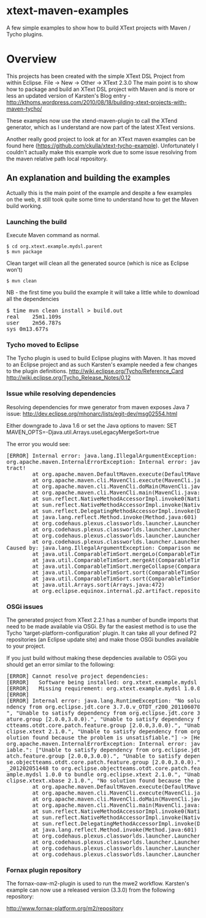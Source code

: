 xtext-maven-examples
====================

A few simple examples to show how to build XText projects with Maven / Tycho plugins.


# Overview

This projects has been created with the simple XText DSL Project from within Eclipse.  File -> New -> Other -> XText 2.3.0
The main point is to show how to package and build an XText DSL project with Maven and is more or less an updated version of Karsten's Blog
entry - http://kthoms.wordpress.com/2010/08/18/building-xtext-projects-with-maven-tycho/

These examples now use the xtend-maven-plugin to call the XTend generator, which as I understand are now part of the latest XText versions.

Another really good project to look at for an XText maven examples can be found here (https://github.com/ckulla/xtext-tycho-example).  Unfortunately
I couldn't actually make this example work due to some issue resolving from the maven relative path local repository.


## An explanation and building the examples

Actually this is the main point of the example and despite a few examples on the web, it still took quite some time to understand how to 
get the Maven build working.


### Launching the build

Execute Maven command as normal.

	$ cd org.xtext.example.mydsl.parent
	$ mvn package
	
Clean target will clean all the generated source (which is nice as Eclipse won't)

	$ mvn clean
	
NB - the first time you build the example it will take a little while to download all the dependencies
<pre>
$ time mvn clean install > build.out 
real	25m1.109s
user	2m56.787s
sys	0m13.677s
</pre>
	
### Tycho moved to Eclipse

The Tycho plugin is used to build Eclipse plugins with Maven.  It has moved to an Eclipse project and as such Karsten's example needed a few
changes to the plugin definitions.
	http://wiki.eclipse.org/Tycho/Reference_Card
	http://wiki.eclipse.org/Tycho_Release_Notes/0.12


### Issue while resolving dependencies

Resolving dependencies for mwe generator from maven exposes Java 7 issue:
	http://dev.eclipse.org/mhonarc/lists/egit-dev/msg02554.html

Either downgrade to Java 1.6 or set the Java options to maven:
	SET MAVEN_OPTS=-Djava.util.Arrays.useLegacyMergeSort=true

The error you would see:
<pre>
[ERROR] Internal error: java.lang.IllegalArgumentException: Comparison method violates its general contract! -> [Help 1]
org.apache.maven.InternalErrorException: Internal error: java.lang.IllegalArgumentException: Comparison method violates its general con
tract!
        at org.apache.maven.DefaultMaven.execute(DefaultMaven.java:168)
        at org.apache.maven.cli.MavenCli.execute(MavenCli.java:537)
        at org.apache.maven.cli.MavenCli.doMain(MavenCli.java:196)
        at org.apache.maven.cli.MavenCli.main(MavenCli.java:141)
        at sun.reflect.NativeMethodAccessorImpl.invoke0(Native Method)
        at sun.reflect.NativeMethodAccessorImpl.invoke(NativeMethodAccessorImpl.java:57)
        at sun.reflect.DelegatingMethodAccessorImpl.invoke(DelegatingMethodAccessorImpl.java:43)
        at java.lang.reflect.Method.invoke(Method.java:601)
        at org.codehaus.plexus.classworlds.launcher.Launcher.launchEnhanced(Launcher.java:290)
        at org.codehaus.plexus.classworlds.launcher.Launcher.launch(Launcher.java:230)
        at org.codehaus.plexus.classworlds.launcher.Launcher.mainWithExitCode(Launcher.java:409)
        at org.codehaus.plexus.classworlds.launcher.Launcher.main(Launcher.java:352)
Caused by: java.lang.IllegalArgumentException: Comparison method violates its general contract!
        at java.util.ComparableTimSort.mergeLo(ComparableTimSort.java:714)
        at java.util.ComparableTimSort.mergeAt(ComparableTimSort.java:451)
        at java.util.ComparableTimSort.mergeCollapse(ComparableTimSort.java:376)
        at java.util.ComparableTimSort.sort(ComparableTimSort.java:182)
        at java.util.ComparableTimSort.sort(ComparableTimSort.java:146)
        at java.util.Arrays.sort(Arrays.java:472)
        at org.eclipse.equinox.internal.p2.artifact.repository.MirrorSelector.hasValidMirror(MirrorSelector.java:317)
</pre>


### OSGi issues

The generated project from XText 2.2.1 has a number of bundle imports that need to be made available via OSGi.  By far the easiest method
is to use the Tycho 'target-platform-configuration' plugin.  It can take all your defined P2 repositories (an Eclipse update site) and make 
those OSGi bundles available to your project.

If you just build without making these depdencies available to OSGi you should get an error similar to the following:
<pre>
[ERROR] Cannot resolve project dependencies:
[ERROR]   Software being installed: org.xtext.example.mydsl 1.0.0
[ERROR]   Missing requirement: org.xtext.example.mydsl 1.0.0 requires 'bundle org.eclipse.xtext 2.1.0' but it could not be found
[ERROR]
[ERROR] Internal error: java.lang.RuntimeException: "No solution found because the problem is unsatisfiable.": ["Unable to satisfy depe
ndency from org.eclipse.jdt.core 3.7.0.v_OTDT_r200_201106070730 to org.eclipse.objectteams.otdt.core.patch.feature.group [2.0.0,3.0.0).
", "Unable to satisfy dependency from org.eclipse.jdt.core 3.7.1.v_OTDT_r201_201109101025 to org.eclipse.objectteams.otdt.core.patch.fe
ature.group [2.0.0,3.0.0).", "Unable to satisfy dependency from org.eclipse.jdt.core 3.7.3.v_OTDT_r202_201202051448 to org.eclipse.obje
ctteams.otdt.core.patch.feature.group [2.0.0,3.0.0).", "Unable to satisfy dependency from org.xtext.example.mydsl 1.0.0 to bundle org.e
clipse.xtext 2.1.0.", "Unable to satisfy dependency from org.xtext.example.mydsl 1.0.0 to bundle org.eclipse.xtext.xbase 2.1.0.", "No s
olution found because the problem is unsatisfiable."] -> [Help 1]
org.apache.maven.InternalErrorException: Internal error: java.lang.RuntimeException: "No solution found because the problem is unsatisf
iable.": ["Unable to satisfy dependency from org.eclipse.jdt.core 3.7.0.v_OTDT_r200_201106070730 to org.eclipse.objectteams.otdt.core.p
atch.feature.group [2.0.0,3.0.0).", "Unable to satisfy dependency from org.eclipse.jdt.core 3.7.1.v_OTDT_r201_201109101025 to org.eclip
se.objectteams.otdt.core.patch.feature.group [2.0.0,3.0.0).", "Unable to satisfy dependency from org.eclipse.jdt.core 3.7.3.v_OTDT_r202
_201202051448 to org.eclipse.objectteams.otdt.core.patch.feature.group [2.0.0,3.0.0).", "Unable to satisfy dependency from org.xtext.ex
ample.mydsl 1.0.0 to bundle org.eclipse.xtext 2.1.0.", "Unable to satisfy dependency from org.xtext.example.mydsl 1.0.0 to bundle org.e
clipse.xtext.xbase 2.1.0.", "No solution found because the problem is unsatisfiable."]
        at org.apache.maven.DefaultMaven.execute(DefaultMaven.java:168)
        at org.apache.maven.cli.MavenCli.execute(MavenCli.java:537)
        at org.apache.maven.cli.MavenCli.doMain(MavenCli.java:196)
        at org.apache.maven.cli.MavenCli.main(MavenCli.java:141)
        at sun.reflect.NativeMethodAccessorImpl.invoke0(Native Method)
        at sun.reflect.NativeMethodAccessorImpl.invoke(NativeMethodAccessorImpl.java:57)
        at sun.reflect.DelegatingMethodAccessorImpl.invoke(DelegatingMethodAccessorImpl.java:43)
        at java.lang.reflect.Method.invoke(Method.java:601)
        at org.codehaus.plexus.classworlds.launcher.Launcher.launchEnhanced(Launcher.java:290)
        at org.codehaus.plexus.classworlds.launcher.Launcher.launch(Launcher.java:230)
        at org.codehaus.plexus.classworlds.launcher.Launcher.mainWithExitCode(Launcher.java:409)
        at org.codehaus.plexus.classworlds.launcher.Launcher.main(Launcher.java:352)
</pre>


### Fornax plugin repository

The fornax-oaw-m2-plugin is used to run the mwe2 workflow.  Karsten's example can now use a released version (3.3.0) from the following
repository:

http://www.fornax-platform.org/m2/repository


